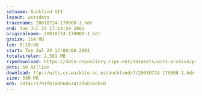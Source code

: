 ```yaml
---
setname: Auckland VII
layout: witsdata
tracename: 20010724-170000-1.hdr
end: Tue Jul 24 17:14:59 2001
originalname: 20010724-170000-1.hdr
gzsize: 164 MB
len: 0:15:00
start: Tue Jul 24 17:00:00 2001
totalwirelen: 2,561 MB
ripedownload: https://data-repository.ripe.net/datasets/wits-archive/pma/long/auck/7//20010724-170000-1.hdr.gz
pkts: 50 million
download: ftp://wits.cs.waikato.ac.nz/auckland/7/20010724-170000-1.hdr.gz
size: 580 MB
md5: 20f4c21791f61a8b6067412d6b1bdbc0
---
```

